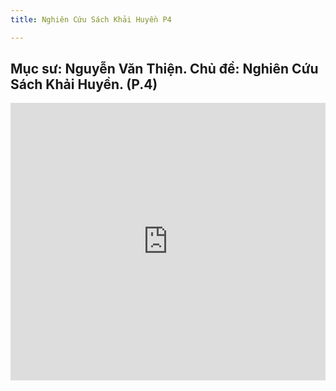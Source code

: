 ```yaml
---
title: Nghiên Cứu Sách Khải Huyền P4

---
```


## Mục sư: Nguyễn Văn Thiện. Chủ đề: Nghiên Cứu Sách Khải Huyền. (P.4)


<iframe width="100%" height="444" src="https://www.youtube.com/embed/7FU1M4wkdDE?si=6WM9YFWKfVcMAj67" title="YouTube video player" frameborder="0" allow="accelerometer; autoplay; clipboard-write; encrypted-media; gyroscope; picture-in-picture; web-share" allowfullscreen></iframe>
